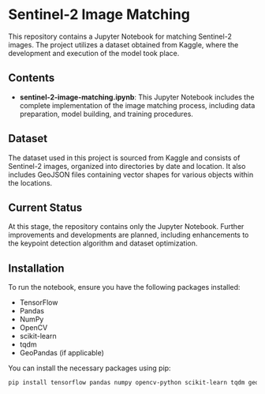 # Sentinel-2 Image Matching

This repository contains a Jupyter Notebook for matching Sentinel-2 images. The project utilizes a dataset obtained from Kaggle, where the development and execution of the model took place.

## Contents

- **sentinel-2-image-matching.ipynb**: This Jupyter Notebook includes the complete implementation of the image matching process, including data preparation, model building, and training procedures.

## Dataset

The dataset used in this project is sourced from Kaggle and consists of Sentinel-2 images, organized into directories by date and location. It also includes GeoJSON files containing vector shapes for various objects within the locations.

## Current Status

At this stage, the repository contains only the Jupyter Notebook. Further improvements and developments are planned, including enhancements to the keypoint detection algorithm and dataset optimization.

## Installation

To run the notebook, ensure you have the following packages installed:

- TensorFlow
- Pandas
- NumPy
- OpenCV
- scikit-learn
- tqdm
- GeoPandas (if applicable)

You can install the necessary packages using pip:

```bash
pip install tensorflow pandas numpy opencv-python scikit-learn tqdm geopandas
